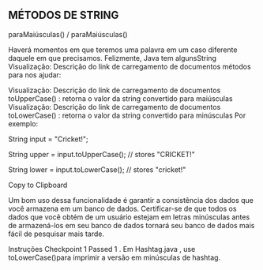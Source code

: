 ## MÉTODOS DE STRING

paraMaiúsculas() / paraMaiúsculas()

Haverá momentos em que teremos uma palavra em um caso diferente daquele em que precisamos. Felizmente, Java tem algunsString 
Visualização: Descrição do link de carregamento de documentos
métodos
para nos ajudar:

Visualização: Descrição do link de carregamento de documentos
toUpperCase()
: retorna o valor da string convertido para maiúsculas
Visualização: Descrição do link de carregamento de documentos
toLowerCase()
: retorna o valor da string convertido para minúsculas
Por exemplo:

String input = "Cricket!";

String upper = input.toUpperCase();
// stores "CRICKET!"

String lower = input.toLowerCase();
// stores "cricket!"

Copy to Clipboard

Um bom uso dessa funcionalidade é garantir a consistência dos dados que você armazena em um banco de dados. Certificar-se de que todos os dados que você obtém de um usuário estejam em letras minúsculas antes de armazená-los em seu banco de dados tornará seu banco de dados mais fácil de pesquisar mais tarde.

Instruções
Checkpoint 1 Passed
1 .
Em Hashtag.java , use toLowerCase()para imprimir a versão em minúsculas de hashtag.


